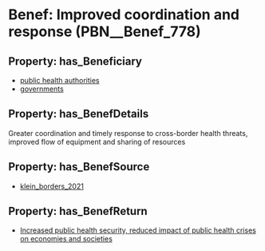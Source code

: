 # Benef: __Improved coordination and response__ (PBN__Benef_778)

## Property: has_Beneficiary

* [public health authorities](../Stakeholder/PBN__Stakeholder_0)
* [governments](../Stakeholder/PBN__Stakeholder_47)

## Property: has_BenefDetails

Greater coordination and timely response to cross-border health threats, improved flow of equipment and sharing of resources

## Property: has_BenefSource

* [klein_borders_2021](../Article/PBN__Article_156)

## Property: has_BenefReturn

* [Increased public health security, reduced impact of public health crises on economies and societies](../BenefReturn/PBN__BenefReturn_847)

